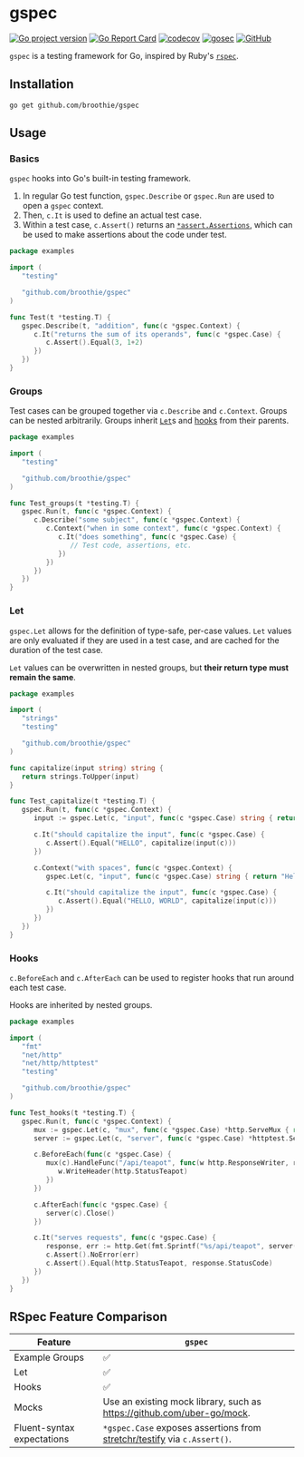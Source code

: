 # gspec

[![Go project version](https://badge.fury.io/go/github.com%2Fbroothie%2Fgspec.svg)](https://badge.fury.io/go/github.com%2Fbroothie%2Fgspec)
[![Go Report Card](https://goreportcard.com/badge/github.com/broothie/gspec)](https://goreportcard.com/report/github.com/broothie/gspec)
[![codecov](https://codecov.io/gh/broothie/gspec/branch/main/graph/badge.svg?token=6CLN4sDTk5)](https://codecov.io/gh/broothie/gspec)
[![gosec](https://github.com/broothie/gspec/actions/workflows/gosec.yml/badge.svg)](https://github.com/broothie/gspec/actions/workflows/gosec.yml)
[![GitHub](https://img.shields.io/github/license/broothie/gspec)](https://opensource.org/license/mit/)

`gspec` is a testing framework for Go, inspired by Ruby's [`rspec`](http://rspec.info).

## Installation

```shell
go get github.com/broothie/gspec
```

## Usage

### Basics

`gspec` hooks into Go's built-in testing framework.
1. In regular Go test function, `gspec.Describe` or `gspec.Run` are used to open a `gspec` context.
2. Then, `c.It` is used to define an actual test case.
3. Within a test case, `c.Assert()` returns an
   [`*assert.Assertions`](https://pkg.go.dev/github.com/stretchr/testify@v1.8.4/assert#Assertions),
   which can be used to make assertions about the code under test.

```go
package examples

import (
   "testing"

   "github.com/broothie/gspec"
)

func Test(t *testing.T) {
   gspec.Describe(t, "addition", func(c *gspec.Context) {
      c.It("returns the sum of its operands", func(c *gspec.Case) {
         c.Assert().Equal(3, 1+2)
      })
   })
}
```

### Groups

Test cases can be grouped together via `c.Describe` and `c.Context`.
Groups can be nested arbitrarily.
Groups inherit [`Let`](#let)s and [hooks](#hooks) from their parents.

```go
package examples

import (
   "testing"

   "github.com/broothie/gspec"
)

func Test_groups(t *testing.T) {
   gspec.Run(t, func(c *gspec.Context) {
      c.Describe("some subject", func(c *gspec.Context) {
         c.Context("when in some context", func(c *gspec.Context) {
            c.It("does something", func(c *gspec.Case) {
               // Test code, assertions, etc.
            })
         })
      })
   })
}
```

### Let

`gspec.Let` allows for the definition of type-safe, per-case values.
`Let` values are only evaluated if they are used in a test case,
and are cached for the duration of the test case.

`Let` values can be overwritten in nested groups, but **their return type must remain the same**.

```go
package examples

import (
   "strings"
   "testing"

   "github.com/broothie/gspec"
)

func capitalize(input string) string {
   return strings.ToUpper(input)
}

func Test_capitalize(t *testing.T) {
   gspec.Run(t, func(c *gspec.Context) {
      input := gspec.Let(c, "input", func(c *gspec.Case) string { return "Hello" })

      c.It("should capitalize the input", func(c *gspec.Case) {
         c.Assert().Equal("HELLO", capitalize(input(c)))
      })

      c.Context("with spaces", func(c *gspec.Context) {
         gspec.Let(c, "input", func(c *gspec.Case) string { return "Hello, world" })

         c.It("should capitalize the input", func(c *gspec.Case) {
            c.Assert().Equal("HELLO, WORLD", capitalize(input(c)))
         })
      })
   })
}
```

### Hooks

`c.BeforeEach` and `c.AfterEach` can be used to register hooks that run around each test case.


Hooks are inherited by nested groups.

```go
package examples

import (
   "fmt"
   "net/http"
   "net/http/httptest"
   "testing"

   "github.com/broothie/gspec"
)

func Test_hooks(t *testing.T) {
   gspec.Run(t, func(c *gspec.Context) {
      mux := gspec.Let(c, "mux", func(c *gspec.Case) *http.ServeMux { return http.NewServeMux() })
      server := gspec.Let(c, "server", func(c *gspec.Case) *httptest.Server { return httptest.NewServer(mux(c)) })

      c.BeforeEach(func(c *gspec.Case) {
         mux(c).HandleFunc("/api/teapot", func(w http.ResponseWriter, r *http.Request) {
            w.WriteHeader(http.StatusTeapot)
         })
      })

      c.AfterEach(func(c *gspec.Case) {
         server(c).Close()
      })

      c.It("serves requests", func(c *gspec.Case) {
         response, err := http.Get(fmt.Sprintf("%s/api/teapot", server(c).URL))
         c.Assert().NoError(err)
         c.Assert().Equal(http.StatusTeapot, response.StatusCode)
      })
   })
}
```

## RSpec Feature Comparison

| Feature                    | `gspec`                                                                                                         |
|----------------------------|-----------------------------------------------------------------------------------------------------------------|
| Example Groups             | ✅                                                                                                               |
| Let                        | ✅                                                                                                               |
| Hooks                      | ✅                                                                                                               |
| Mocks                      | Use an existing mock library, such as https://github.com/uber-go/mock.                                          |
| Fluent-syntax expectations | `*gspec.Case` exposes assertions from [stretchr/testify](https://github.com/stretchr/testify) via `c.Assert()`. |
